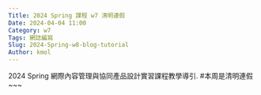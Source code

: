 ```yaml
---
Title: 2024 Spring 課程 w7 清明連假
Date: 2024-04-04 11:00
Category: w7
Tags: 網誌編寫
Slug: 2024-Spring-w8-blog-tutorial
Author: kmol
---
```


2024 Spring 網際內容管理與協同產品設計實習課程教學導引.
#本周是清明連假~~~